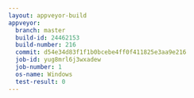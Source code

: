 ```yaml
---
layout: appveyor-build
appveyor:
  branch: master
  build-id: 24462153
  build-number: 216
  commit: d54e34d83f1f1b0bcebe4ff0f411825e3aa9e216
  job-id: yug8mrl6j3wxadew
  job-number: 1
  os-name: Windows
  test-result: 0
---
```

